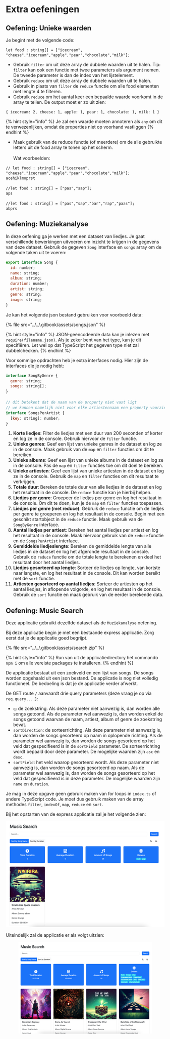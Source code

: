 # Extra oefeningen

## Oefening: Unieke waarden

Je begint met de volgende code:

```
let food : string[] = ["icecream", "cheese","icecream","apple","pear","chocolate","milk"];
```

* Gebruik `filter` om uit deze array de dubbele waarden uit te halen. Tip: `filter` kan ook een functie met twee parameters als argument nemen. De tweede parameter is dan de index van het lijstelement.
* Gebruik `reduce` om uit deze array de dubbele waarden uit te halen.
* Gebruik in plaats van `filter` de `reduce` functie om alle food elementen met lengte 4 te filteren.
* Gebruik `reduce` om het aantal keer een bepaalde waarde voorkomt in de array te tellen. De output moet er zo uit zien:

```
{ icecream: 2, cheese: 1, apple: 1, pear: 1, chocolate: 1, milk: 1 }
```

{% hint style="info" %}
Je zal een waarde moeten annoteren als `any` om dit te verwezenlijken, omdat de properties niet op voorhand vastliggen
{% endhint %}

* Maak gebruik van de reduce functie (of meerdere) om de alle gebruikte letters uit de food array te tonen op het scherm.\
  \
  Wat voorbeelden:

```
// let food : string[] = ["icecream", "cheese","icecream","apple","pear","chocolate","milk"];
acehiklmoprst

//let food : string[] = ["pas","sap"];
aps

//let food : string[] = ["pas","sap","bar","rap","paas"];
abprs
```



## Oefening: Muziekanalyse

In deze oefening ga je werken met een dataset van liedjes. Je gaat verschillende bewerkingen uitvoeren om inzicht te krijgen in de gegevens van deze dataset. Gebruik de gegeven `Song` interface en `songs` array om de volgende taken uit te voeren:

```javascript
export interface Song {
  id: number;
  name: string;
  album: string;
  duration: number;
  artist: string;
  genre: string;
  image: string;
}
```

Je kan het volgende json bestand gebruiken voor voorbeeld data:

{% file src="../../.gitbook/assets/songs.json" %}

{% hint style="info" %}
JSON-geëncodeerde data kan je inlezen met `require(filename.json)`. Als je zeker bent van het type, kan je dit specifiëren. Let wel op dat TypeScript het gegeven type niet zal dubbelchecken.
{% endhint %}

Voor sommige opdrachten heb je extra interfaces nodig. Hier zijn de interfaces die je nodig hebt:

```javascript
interface SongByGenre {
  genre: string;
  songs: string[];
}

// dit betekent dat de naam van de property niet vast ligt
// we kunnen namelijk niet voor elke artiestennaam een property voorzien
interface SongsPerArtist {
  [key: string]: number;
}
```

1. **Korte liedjes**: Filter de liedjes met een duur van 200 seconden of korter en log ze in de console. Gebruik hiervoor de `filter` functie.
2. **Unieke genres**: Geef een lijst van unieke genres in de dataset en log ze in de console. Maak gebruik van de `map` en `filter` functies om dit te bereiken.
3. **Unieke albums**: Geef een lijst van unieke albums in de dataset en log ze in de console. Pas de `map` en `filter` functies toe om dit doel te bereiken.
4. **Unieke artiesten**: Geef een lijst van unieke artiesten in de dataset en log ze in de console. Gebruik de `map` en `filter` functies om dit resultaat te verkrijgen.
5. **Totale duur**: Bereken de totale duur van alle liedjes in de dataset en log het resultaat in de console. De `reduce` functie kan je hierbij helpen.
6. **Liedjes per genre**: Groepeer de liedjes per genre en log het resultaat in de console. Om dit te doen, kun je de `map` en `filter` functies toepassen.
7. **Liedjes per genre (met reduce)**: Gebruik de `reduce` functie om de liedjes per genre te groeperen en log het resultaat in de console. Begin met een geschikt startobject in de `reduce` functie. Maak gebruik van de `SongByGenre` interface.
8. **Aantal liedjes per artiest**: Bereken het aantal liedjes per artiest en log het resultaat in de console. Maak hiervoor gebruik van de `reduce` functie en de `SongsPerArtist` interface.
9. **Gemiddelde liedjeslengte**: Bereken de gemiddelde lengte van alle liedjes in de dataset en log het afgeronde resultaat in de console. Gebruik de `reduce` functie om de totale lengte te berekenen en deel het resultaat door het aantal liedjes.
10. **Liedjes gesorteerd op lengte**: Sorteer de liedjes op lengte, van kortste naar langste, en log het resultaat in de console. Dit kan worden bereikt met de `sort` functie.
11. **Artiesten gesorteerd op aantal liedjes**: Sorteer de artiesten op het aantal liedjes, in aflopende volgorde, en log het resultaat in de console. Gebruik de `sort` functie en maak gebruik van de eerder berekende data.

## Oefening: Music Search

Deze applicatie gebruikt dezelfde dataset als de `Muziekanalyse` oefening.

Bij deze applicatie begin je met een bestaande express applicatie. Zorg eerst dat je de applicatie goed begrijpt.&#x20;

{% file src="../../.gitbook/assets/search.zip" %}

{% hint style="info" %}
Run van uit de applicatiedirectory het commando `npm i` om alle vereiste packages te installeren.
{% endhint %}

De applicatie bestaat uit een zoekveld en een lijst van songs. De songs worden opgehaald uit een json bestand. De applicatie is nog niet volledig functioneel. De bedoeling is dat je de applicatie verder afwerkt.

De GET route `/` aanvaardt drie query parameters (deze vraag je op via `req.query....`):

* `q`: de zoekstring. Als deze parameter niet aanwezig is, dan worden alle songs getoond. Als de parameter wel aanwezig is, dan worden enkel de songs getoond waarvan de naam, artiest, album of genre de zoekstring bevat.
* `sortDirection`: de sorteerrichting. Als deze parameter niet aanwezig is, dan worden de songs gesorteerd op naam in oplopende richting. Als de parameter wel aanwezig is, dan worden de songs gesorteerd op het veld dat gespecifieerd is in de `sortField` parameter. De sorteerrichting wordt bepaald door deze parameter. De mogelijke waarden zijn `asc` en `desc`.
* `sortField`: het veld waarop gesorteerd wordt. Als deze parameter niet aanwezig is, dan worden de songs gesorteerd op naam. Als de parameter wel aanwezig is, dan worden de songs gesorteerd op het veld dat gespecifieerd is in deze parameter. De mogelijke waarden zijn `name` en `duration`.

Je mag in deze opgave geen gebruik maken van for loops in `index.ts` of andere TypeScript code. Je moet dus gebruik maken van de array methodes `filter`, `indexOf`, `map`, `reduce` en `sort`.

Bij het opstarten van de express applicatie zal je het volgende zien:

![](<../../.gitbook/assets/Screenshot 2023-05-06 at 17.22.19.png>)

Uiteindelijk zal de applicatie er als volgt uitzien:

<figure><img src="../../.gitbook/assets/Screenshot 2023-05-06 at 17.25.47.png" alt=""><figcaption></figcaption></figure>

